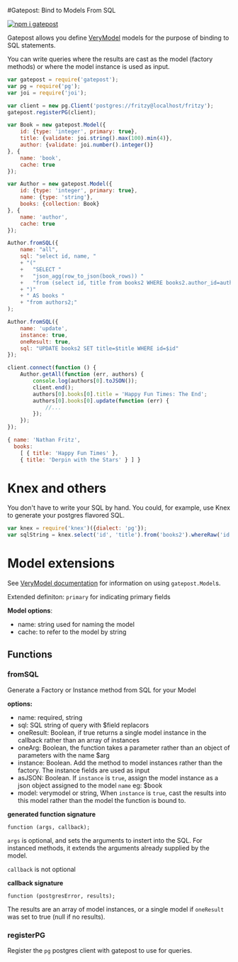 #Gatepost: Bind to Models From SQL

[![npm i gatepost](https://nodei.co/npm/gatepost.png)](https://www.npmjs.com/package/gatepost)

Gatepost allows you define [VeryModel](https://github.com/fritzy/verymodel) models for the purpose of binding to SQL statements.

You can write queries where the results are cast as the model (factory methods) or where the model instance is used as input.

```javascript
var gatepost = require('gatepost');
var pg = require('pg');
var joi = require('joi');

var client = new pg.Client('postgres://fritzy@localhost/fritzy');
gatepost.registerPG(client);

var Book = new gatepost.Model({
    id: {type: 'integer', primary: true},
    title: {validate: joi.string().max(100).min(4)},
    author: {validate: joi.number().integer()}
}, {
    name: 'book',
    cache: true
});

var Author = new gatepost.Model({
    id: {type: 'integer', primary: true},
    name: {type: 'string'},
    books: {collection: Book}
}, {
    name: 'author',
    cache: true
});

Author.fromSQL({
    name: "all",
    sql: "select id, name, "
    + "("
    +   "SELECT "
    +   "json_agg(row_to_json(book_rows)) "
    +   "from (select id, title from books2 WHERE books2.author_id=authors2.id) book_rows"
    + ")"
    + " AS books "
    + "from authors2;"
);

Author.fromSQL({
    name: 'update',
    instance: true,
    oneResult: true,
    sql: "UPDATE books2 SET title=$title WHERE id=$id"
});

client.connect(function () {
    Author.getAll(function (err, authors) {
        console.log(authors[0].toJSON());
        client.end();
        authors[0].books[0].title = 'Happy Fun Times: The End';
        authors[0].books[0].update(function (err) {
            //...
        });
    });
});
```

```javascript
{ name: 'Nathan Fritz',
  books:
    [ { title: 'Happy Fun Times' },
    { title: 'Derpin with the Stars' } ] }
```

# Knex and others

You don't have to write your SQL by hand. You could, for example, use Knex to generate your postgres flavored SQL.

```javascript
var knex = require('knex')({dialect: 'pg'});
var sqlString = knex.select('id', 'title').from('books2').whereRaw('id = $id').toString();
```

# Model extensions

See [VeryModel documentation](https://github.com/fritzy/verymodel) for information on using `gatepost.Model`s.

Extended definiton: `primary` for indicating primary fields

__Model options__:

 * name: string used for naming the model
 * cache: to refer to the model by string

## Functions

### fromSQL

Generate a Factory or Instance method from SQL for your Model

__options:__

 * name: required, string
 * sql: SQL string of query with $field replacors
 * oneResult: Boolean, if true returns a single model instance in the callback rather than an array of instances
 * oneArg: Boolean, the function takes a parameter rather than an object of parameters with the name $arg
 * instance: Boolean. Add the method to model instances rather than the factory. The instance fields are used as input
 * asJSON: Boolean. If `instance` is `true`, assign the model instance as a json object assigned to the model `name` eg: $book
 * model: verymodel or string, When `instance` is `true`, cast the results into this model rather than the model the function is bound to.

 __generated function signature__
 
`function (args, callback);`

`args` is optional, and sets the arguments to instert into the SQL. For instanced methods, it extends the arguments already supplied by the model.

`callback` is not optional
 
__callback signature__

`function (postgresError, results);`

The results are an array of model instances, or a single model if `oneResult` was set to true (null if no results).
 
### registerPG

 Register the `pg` postgres client with gatepost to use for queries.
